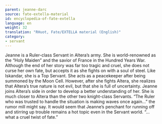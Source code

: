```yaml
---
parent: jeanne-darc
source: fate-extella-material
id: encyclopedia-of-fate-extella
language: en
weight: 32
translation: "RHuot, Fate/EXTELLA material (English)"
category:
- servant
---
```


Jeanne is a Ruler-class Servant in Altera’s army.
She is world-renowned as the “Holy Maiden” and the savior of France in the Hundred Years War. Although the end of her story was far too tragic and cruel, she does not curse her own fate, but accepts it as she fights on with a soul of steel.
Like Iskandar, she is a Top Servant.
She acts as a peacekeeper after being summoned by the Moon Cell.
However, after she fights Altera, she realizes that Altera’s true nature is not evil, but that she is full of uncertainty. Jeanne joins Altera’s side in order to develop a better understanding of her.
She is much closer to Altera than the other two knight-class Servants.
“The Ruler who was trusted to handle the situation is making waves once again…” the rumor mill might say. It would seem that Jeanne’s penchant for running off and stirring up trouble remains a hot topic even in the Servant world. “…what a cruel twist of fate.”
